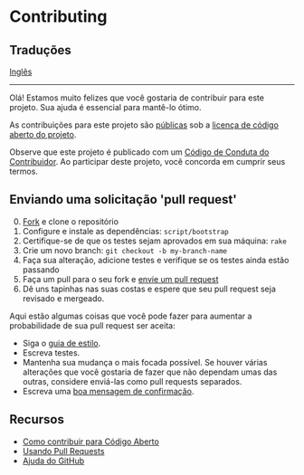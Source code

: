 # Contributing

[fork]: https://github.com/multiversogames/.github/REPO/fork
[pr]: https://github.com/multiversogames/.github/REPO/compare
[style]: https://github.com/styleguide/ruby
[code-of-conduct]: CODE_OF_CONDUCT.md

## Traduções

[Inglês](./CONTRIBUTING.md)

---

Olá! Estamos muito felizes que você gostaria de contribuir para este projeto. Sua ajuda é essencial para mantê-lo ótimo.

As contribuições para este projeto são [públicas](https://help.github.com/articles/github-terms-of-service/#6-contributions-under-repository-license) sob a [licença de código aberto do projeto](LICENSE.md).

Observe que este projeto é publicado com um [Código de Conduta do Contribuidor][code-of-conduct]. Ao participar deste projeto, você concorda em cumprir seus termos.

## Enviando uma solicitação 'pull request'

0. [Fork][fork] e clone o repositório
1. Configure e instale as dependências: `script/bootstrap`
2. Certifique-se de que os testes sejam aprovados em sua máquina: `rake`
3. Crie um novo branch: `git checkout -b my-branch-name`
4. Faça sua alteração, adicione testes e verifique se os testes ainda estão passando
5. Faça um pull para o seu fork e [envie um pull request][pr]
6. Dê uns tapinhas nas suas costas e espere que seu pull request seja revisado e mergeado.

Aqui estão algumas coisas que você pode fazer para aumentar a probabilidade de sua pull request ser aceita:

- Siga o [guia de estilo][style].
- Escreva testes.
- Mantenha sua mudança o mais focada possível. Se houver várias alterações que você gostaria de fazer que não dependam umas das outras, considere enviá-las como pull requests separados.
- Escreva uma [boa mensagem de confirmação](http://tbaggery.com/2008/04/19/a-note-about-git-commit-messages.html).

## Recursos

- [Como contribuir para Código Aberto](https://opensource.guide/how-to-contribute/)
- [Usando Pull Requests](https://help.github.com/articles/about-pull-requests/)
- [Ajuda do GitHub](https://help.github.com)
